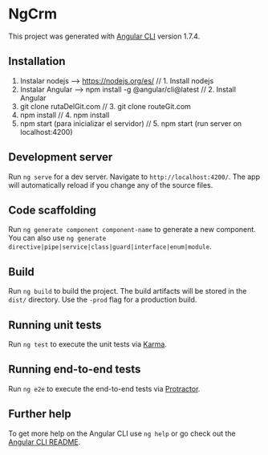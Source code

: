 # NgCrm

This project was generated with [Angular CLI](https://github.com/angular/angular-cli) version 1.7.4.

## Installation


1. Instalar nodejs --> https://nodejs.org/es/              // 1. Install nodejs
2. Instalar Angular --> npm install -g @angular/cli@latest // 2. Install Angular
3. git clone rutaDelGit.com                                // 3. git clone routeGit.com  
4. npm install                                             // 4. npm install
5. npm start (para inicializar el servidor)                // 5. npm start (run server on localhost:4200)

## Development server

Run `ng serve` for a dev server. Navigate to `http://localhost:4200/`. The app will automatically reload if you change any of the source files.

## Code scaffolding

Run `ng generate component component-name` to generate a new component. You can also use `ng generate directive|pipe|service|class|guard|interface|enum|module`.

## Build

Run `ng build` to build the project. The build artifacts will be stored in the `dist/` directory. Use the `-prod` flag for a production build.

## Running unit tests

Run `ng test` to execute the unit tests via [Karma](https://karma-runner.github.io).

## Running end-to-end tests

Run `ng e2e` to execute the end-to-end tests via [Protractor](http://www.protractortest.org/).

## Further help

To get more help on the Angular CLI use `ng help` or go check out the [Angular CLI README](https://github.com/angular/angular-cli/blob/master/README.md).
